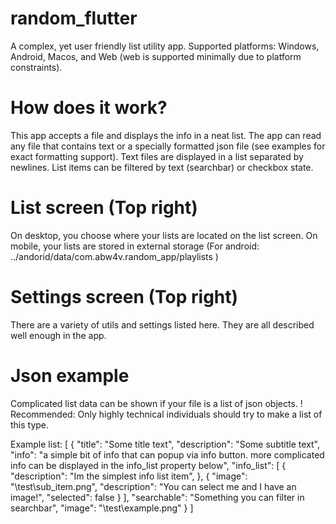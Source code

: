 # random_flutter
A complex, yet user friendly list utility app.
Supported platforms: Windows, Android, Macos, and Web (web is supported minimally due to platform constraints).

# How does it work?
This app accepts a file and displays the info in a neat list. 
The app can read any file that contains text or a specially formatted json file (see examples for exact formatting support). 
Text files are displayed in a list separated by newlines.
List items can be filtered by text (searchbar) or checkbox state.

# List screen (Top right)
On desktop, you choose where your lists are located on the list screen.
On mobile, your lists are stored in external storage (For android: ../andorid/data/com.abw4v.random_app/playlists )

# Settings screen (Top right)
There are a variety of utils and settings listed here. They are all described well enough in the app.

# Json example
Complicated list data can be shown if your file is a list of json objects.
! Recommended: Only highly technical individuals should try to make a list of this type.

Example list:
[
    {
    "title": "Some title text",
    "description": "Some subtitle text",
    "info": "a simple bit of info that can popup via info button. more complicated info can be displayed in the info_list property below",
    "info_list": [
        {
            "description": "Im the simplest info list item",
        },
        {
            "image": "\\test\\sub_item.png",
            "description": "You can select me and I have an image!",
            "selected": false
        }
    ],
    "searchable": "Something you can filter in searchbar",
    "image": "\\test\\example.png"
    }
]